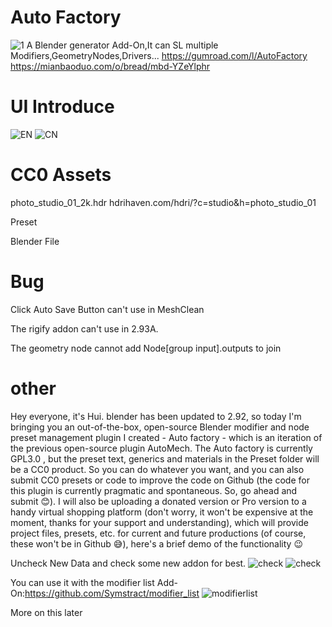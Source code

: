 # Auto Factory
![1](https://github.com/huiyao8761380/HuiImage/blob/main/AutoFactoryDocs/1Logo.png)
A Blender generator Add-On,It can SL multiple Modifiers,GeometryNodes,Drivers...
https://gumroad.com/l/AutoFactory
https://mianbaoduo.com/o/bread/mbd-YZeYlphr
# UI Introduce
![EN](https://github.com/huiyao8761380/HuiImage/blob/main/AutoFactoryDocs/ui%20in%20GIMP6EN.png)
![CN](https://github.com/huiyao8761380/HuiImage/blob/main/AutoFactoryDocs/ui%20in%20GIMP6CN.png)

# CC0 Assets

photo_studio_01_2k.hdr hdrihaven.com/hdri/?c=studio&h=photo_studio_01

Preset

Blender File

# Bug

 Click Auto Save Button can't use in MeshClean

 The rigify addon can't use in 2.93A.

 The geometry node cannot add Node[group input].outputs to join

# other

Hey everyone, it's Hui. blender has been updated to 2.92, so today I'm bringing you an out-of-the-box, open-source Blender modifier and node preset management plugin I created - Auto factory - which is an iteration of the previous open-source plugin AutoMech. The Auto factory is currently GPL3.0 , but the preset text, generics and materials in the Preset folder will be a CC0 product. So you can do whatever you want, and you can also submit CC0 presets or code to improve the code on Github (the code for this plugin is currently pragmatic and spontaneous. So, go ahead and submit 😊). I will also be uploading a donated version or Pro version to a handy virtual shopping platform (don't worry, it won't be expensive at the moment, thanks for your support and understanding), which will provide project files, presets, etc. for current and future productions (of course, these won't be in Github 😅), here's a brief demo of the functionality 😉

Uncheck New Data and check some new addon for best.
![check](https://github.com/huiyao8761380/HuiImage/blob/main/QQ%E6%88%AA%E5%9B%BE20210227170011.jpg)
![check](https://github.com/huiyao8761380/HuiImage/blob/main/QQ%E6%88%AA%E5%9B%BE20210227170323.jpg)

You can use it with the modifier list Add-On:https://github.com/Symstract/modifier_list
![modifierlist](https://github.com/huiyao8761380/HuiImage/blob/main/modifierlist.jpg)

More on this later
